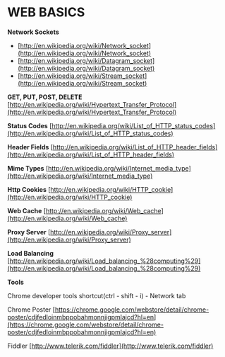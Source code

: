# **WEB BASICS**

**Network Sockets**

* [http://en.wikipedia.org/wiki/Network_socket](http://en.wikipedia.org/wiki/Network_socket)
* [http://en.wikipedia.org/wiki/Datagram_socket](http://en.wikipedia.org/wiki/Datagram_socket)
* [http://en.wikipedia.org/wiki/Stream_socket](http://en.wikipedia.org/wiki/Stream_socket)


**GET, PUT, POST, DELETE**
[http://en.wikipedia.org/wiki/Hypertext_Transfer_Protocol](http://en.wikipedia.org/wiki/Hypertext_Transfer_Protocol)

**Status Codes**
[http://en.wikipedia.org/wiki/List_of_HTTP_status_codes](http://en.wikipedia.org/wiki/List_of_HTTP_status_codes)

**Header Fields**
[http://en.wikipedia.org/wiki/List_of_HTTP_header_fields](http://en.wikipedia.org/wiki/List_of_HTTP_header_fields)

**Mime Types**
[http://en.wikipedia.org/wiki/Internet_media_type](http://en.wikipedia.org/wiki/Internet_media_type)

**Http Cookies**
[http://en.wikipedia.org/wiki/HTTP_cookie](http://en.wikipedia.org/wiki/HTTP_cookie)

**Web Cache**
[http://en.wikipedia.org/wiki/Web_cache](http://en.wikipedia.org/wiki/Web_cache)

**Proxy Server**
[http://en.wikipedia.org/wiki/Proxy_server](http://en.wikipedia.org/wiki/Proxy_server)

**Load Balancing**
[http://en.wikipedia.org/wiki/Load_balancing_%28computing%29](http://en.wikipedia.org/wiki/Load_balancing_%28computing%29)

**Tools**

Chrome developer tools  shortcut(ctrl - shift - i)  - Network tab

Chrome Poster
[https://chrome.google.com/webstore/detail/chrome-poster/cdjfedloinmbppobahmonnjigpmlajcd?hl=en](https://chrome.google.com/webstore/detail/chrome-poster/cdjfedloinmbppobahmonnjigpmlajcd?hl=en)

Fiddler
[http://www.telerik.com/fiddler](http://www.telerik.com/fiddler)
